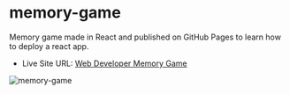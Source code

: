 # memory-game

Memory game made in React and published on GitHub Pages to learn how to deploy a react app.

- Live Site URL: [Web Developer Memory Game](https://brunoia.github.io/memory-game/)

![memory-game](https://user-images.githubusercontent.com/57513606/135357442-9036079d-9d25-4eca-90ec-9ebc2820ee1a.gif)
